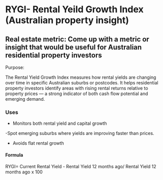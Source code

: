 <h1> RYGI- Rental Yeild Growth Index (Australian property insight)</h1>

 <h2>Real estate metric: Come up with a metric or insight that would be useful for Australian residential property investors </h2>

 Purpose:
 
The Rental Yield Growth Index measures how rental yields are changing over time in specific Australian suburbs or postcodes. It helps residential property investors identify areas with rising rental returns relative to property prices — a strong indicator of both cash flow potential and emerging demand.

<h3>Uses </h3>

- Monitors both rental yield and capital growth

-Spot emerging suburbs where yields are improving faster than prices.

- Avoids flat rental growth

<h4>Formula </h4>

RYGI= Current Rental Yield - Rental Yield 12 months ago/ Rental Yield 12 months ago x 100 

